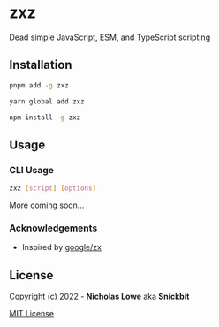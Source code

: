 # zxz

Dead simple JavaScript, ESM, and TypeScript scripting

## Installation

```bash
pnpm add -g zxz
```

```bash
yarn global add zxz
```

```bash
npm install -g zxz
```

## Usage

### CLI Usage


```bash
zxz [script] [options]
```

More coming soon...

### Acknowledgements

- Inspired by [google/zx](https://github.com/google/zx)

## License

Copyright (c) 2022 - **Nicholas Lowe** aka **Snickbit**

[MIT License](https://github.com/snickbit/zxz/blob/main/LICENSE)
